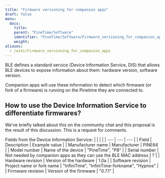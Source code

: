 ```yaml
---
title: "Firmware versioning for companion apps"
draft: false
menu:
  docs:
    title:
    parent: "PineTime/Software"
    identifier: "PineTime/Software/Firmware_versioning_for_companion_apps"
    weight:
aliases:
  - /wiki/Firmware_versioning_for_companion_apps
---
```


BLE defines a standard service (Device Information Service, DIS) that allows BLE devices to expose information about them: hardware version, software version.

Companion apps will use these information to detect which firmware (or fork of a firmware) is running on the Pinetime they are connected to.

## How to use the Device Information Service to differentiate firmwares?

We’ve briefly talked about this on the community chat and this proposal is the result of this discussion. This is a request for comments.

Fields from the Device Information Service:
|     |     |     |
| --- | --- | --- |
| Field | Description | Example value |
| Manufacturer name | Manufacturer | PINE64 |
| Model number | Name of the device | "PineTime", "P8" |
| Serial number | Not needed by companion apps as they can use the BLE MAC address | ? |
| Hardware revision | Version of the hardware | 1.0a |
| Software revision | Project name or fork name | "InfiniTime", "InfiniTime-forkname", "Hypnos" |
| Firmware revision | Version of the firmware | "0.7.1" |

